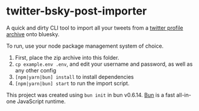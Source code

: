 # twitter-bsky-post-importer

A quick and dirty CLI tool to import all your tweets from a [twitter profile archive](https://help.twitter.com/en/managing-your-account/how-to-download-your-x-archive) onto bluesky.

To run, use your node package management system of choice.

1. First, place the zip archive into this folder.
2. `cp example.env .env`, and edit your username and password, as well as any other config
3. `[npm|yarn|bun] install` to install dependencies
4. `[npm|yarn|bun] start` to run the import script.

This project was created using `bun init` in bun v0.6.14. [Bun](https://bun.sh) is a fast all-in-one JavaScript runtime.
